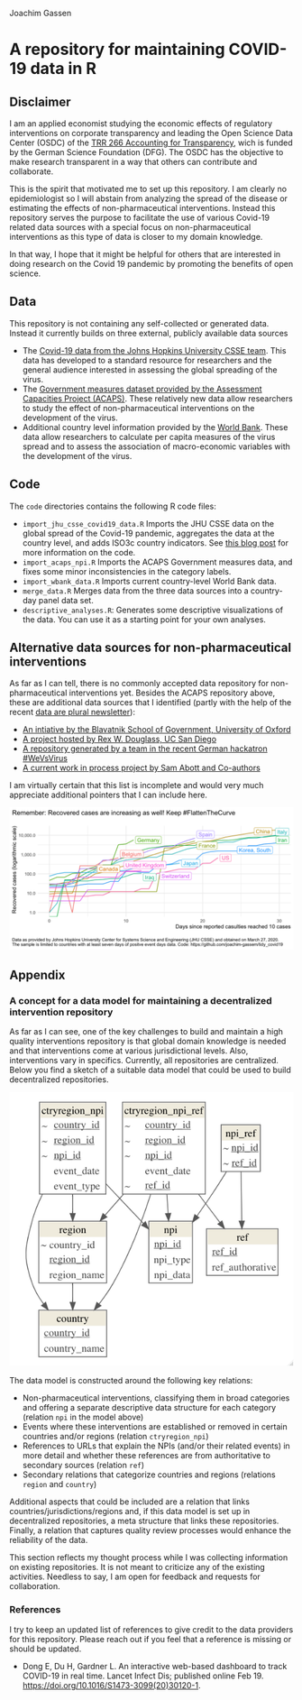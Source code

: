 Joachim Gassen

# A repository for maintaining COVID-19 data in R

## Disclaimer

I am an applied economist studying the economic effects of regulatory
interventions on corporate transparency and leading the Open Science
Data Center (OSDC) of the [TRR 266 Accounting for
Transparency](https://accounting-for-transparency.de), wich is funded by
the German Science Foundation (DFG). The OSDC has the objective to make
research transparent in a way that others can contribute and
collaborate.

This is the spirit that motivated me to set up this repository. I am
clearly no epidemiologist so I will abstain from analyzing the spread of
the disease or estimating the effects of non-pharmaceutical
interventions. Instead this repository serves the purpose to facilitate
the use of various Covid-19 related data sources with a special focus on
non-pharmaceutical interventions as this type of data is closer to my
domain knowledge.

In that way, I hope that it might be helpful for others that are
interested in doing research on the Covid 19 pandemic by promoting the
benefits of open science.

## Data

This repository is not containing any self-collected or generated data.
Instead it currently builds on three external, publicly available data
sources

  - The [Covid-19 data from the Johns Hopkins University CSSE
    team](https://github.com/CSSEGISandData/COVID-19). This data has
    developed to a standard resource for researchers and the general
    audience interested in assessing the global spreading of the virus.
  - The [Government measures dataset provided by the Assessment
    Capacities Project
    (ACAPS)](https://data.humdata.org/dataset/acaps-covid19-government-measures-dataset).
    These relatively new data allow researchers to study the effect of
    non-pharmaceutical interventions on the development of the virus.
  - Additional country level information provided by the [World
    Bank](https://data.worldbank.org). These data allow researchers to
    calculate per capita measures of the virus spread and to assess the
    association of macro-economic variables with the development of the
    virus.

## Code

The `code` directories contains the following R code files:

  - `import_jhu_csse_covid19_data.R` Imports the JHU CSSE data on the
    global spread of the Covid-19 pandemic, aggregates the data at the
    country level, and adds ISO3c country indicators. See [this blog
    post](https://joachim-gassen.github.io/2020/03/tidying-the-new-johns-hopkins-covid-19-datasests/)
    for more information on the code.
  - `import_acaps_npi.R` Imports the ACAPS Government measures data, and
    fixes some minor inconsistencies in the category labels.
  - `import_wbank_data.R` Imports current country-level World Bank data.
  - `merge_data.R` Merges data from the three data sources into a
    country-day panel data set.
  - `descriptive_analyses.R`: Generates some descriptive visualizations
    of the data. You can use it as a starting point for your own
    analyses.

## Alternative data sources for non-pharmaceutical interventions

As far as I can tell, there is no commonly accepted data repository for
non-pharmaceutical interventions yet. Besides the ACAPS repository
above, these are additional data sources that I identified (partly with
the help of the recent [data are plural
newsletter](https://tinyletter.com/data-is-plural/letters/data-is-plural-2020-03-25-edition)):

  - [An intiative by the Blavatnik School of Government, University of
    Oxford](https://www.bsg.ox.ac.uk/research/research-projects/oxford-covid-19-government-response-tracker)
  - [A project hosted by Rex W. Douglass, UC San
    Diego](https://github.com/rexdouglass/TIGR)
  - [A repository generated by a team in the recent German hackatron
    \#WeVsVirus](https://devpost.com/software/1757_flattenthecurve_predictivemodeling-tyeo67)
  - [A current work in process project by Sam Abott and
    Co-authors](https://github.com/seabbs/CovidInterventionReview)

I am virtually certain that this list is incomplete and would very much
appreciate additional pointers that I can include
here.

![\#FlattenTheCurve](media/recoveries.png)

## Appendix

### A concept for a data model for maintaining a decentralized intervention repository

As far as I can see, one of the key challenges to build and maintain a
high quality interventions repository is that global domain knowledge is
needed and that interventions come at various jurisdictional levels.
Also, interventions vary in specifics. Currently, all repositories are
centralized. Below you find a sketch of a suitable data model that could
be used to build decentralized repositories.

![Data model](media/npi_data_model.png)

The data model is constructed around the following key relations:

  - Non-pharmaceutical interventions, classifying them in broad
    categories and offering a separate descriptive data structure for
    each category (relation `npi` in the model above)
  - Events where these interventions are established or removed in
    certain countries and/or regions (relation `ctryregion_npi`)
  - References to URLs that explain the NPIs (and/or their related
    events) in more detail and whether these references are from
    authoritative to secondary sources (relation `ref`)
  - Secondary relations that categorize countries and regions (relations
    `region` and `country`)

Additional aspects that could be included are a relation that links
countries/jurisdictions/regions and, if this data model is set up in
decentralized repositories, a meta structure that links these
repositories. Finally, a relation that captures quality review processes
would enhance the reliability of the data.

This section reflects my thought process while I was collecting
information on existing repositories. It is not meant to criticize any
of the existing activities. Needless to say, I am open for feedback and
requests for collaboration.

### References

I try to keep an updated list of references to give credit to the data
providers for this repository. Please reach out if you feel that a
reference is missing or should be updated.

  - Dong E, Du H, Gardner L. An interactive web-based dashboard to track
    COVID-19 in real time. Lancet Infect Dis; published online Feb 19.
    <https://doi.org/10.1016/S1473-3099(20)30120-1>.
